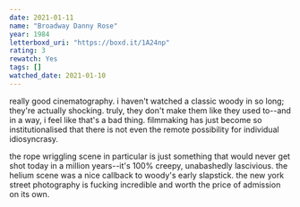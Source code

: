 ```yaml
---
date: 2021-01-11
name: "Broadway Danny Rose"
year: 1984
letterboxd_uri: "https://boxd.it/1A24np"
rating: 3
rewatch: Yes
tags: []
watched_date: 2021-01-10
---
```


really good cinematography. i haven't watched a classic woody in so long; they're actually shocking. truly, they don't make them like they used to--and in a way, i feel like that's a bad thing. filmmaking has just become so institutionalised that there is not even the remote possibility for individual idiosyncrasy.

the rope wriggling scene in particular is just something that would never get shot today in a million years--it's 100% creepy, unabashedly lascivious. the helium scene was a nice callback to woody's early slapstick. the new york street photography is fucking incredible and worth the price of admission on its own.
